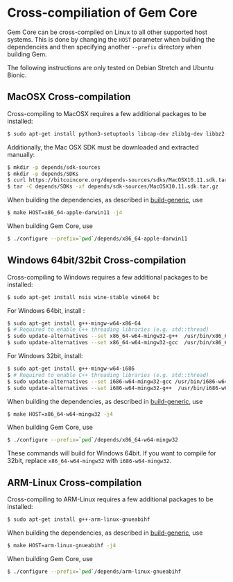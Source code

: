 Cross-compiliation of Gem Core
===============================

Gem Core can be cross-compiled on Linux to all other supported host systems. This is done by changing
the `HOST` parameter when building the dependencies and then specifying another `--prefix` directory when building Gem.

The following instructions are only tested on Debian Stretch and Ubuntu Bionic.

MacOSX Cross-compilation
------------------------
Cross-compiling to MacOSX requires a few additional packages to be installed:

```bash
$ sudo apt-get install python3-setuptools libcap-dev zlib1g-dev libbz2-dev
```

Additionally, the Mac OSX SDK must be downloaded and extracted manually:

```bash
$ mkdir -p depends/sdk-sources
$ mkdir -p depends/SDKs
$ curl https://bitcoincore.org/depends-sources/sdks/MacOSX10.11.sdk.tar.gz -o depends/sdk-sources/MacOSX10.11.sdk.tar.gz
$ tar -C depends/SDKs -xf depends/sdk-sources/MacOSX10.11.sdk.tar.gz
```

When building the dependencies, as described in [build-generic](build-generic.md), use

```bash
$ make HOST=x86_64-apple-darwin11 -j4
```

When building Gem Core, use

```bash
$ ./configure --prefix=`pwd`/depends/x86_64-apple-darwin11
```

Windows 64bit/32bit Cross-compilation
-------------------------------
Cross-compiling to Windows requires a few additional packages to be installed:

```bash
$ sudo apt-get install nsis wine-stable wine64 bc
```

For Windows 64bit, install :
```bash
$ sudo apt-get install g++-mingw-w64-x86-64
$ # Required to enable C++ threading libraries (e.g. std::thread)
$ sudo update-alternatives --set x86_64-w64-mingw32-g++  /usr/bin/x86_64-w64-mingw32-g++-posix
$ sudo update-alternatives --set x86_64-w64-mingw32-gcc  /usr/bin/x86_64-w64-mingw32-gcc-posix
```

For Windows 32bit, install:
```bash
$ sudo apt-get install g++-mingw-w64-i686
$ # Required to enable C++ threading libraries (e.g. std::thread)
$ sudo update-alternatives --set i686-w64-mingw32-gcc /usr/bin/i686-w64-mingw32-gcc-posix
$ sudo update-alternatives --set i686-w64-mingw32-g++  /usr/bin/i686-w64-mingw32-g++-posix
```

When building the dependencies, as described in [build-generic](build-generic.md), use

```bash
$ make HOST=x86_64-w64-mingw32 -j4
```

When building Gem Core, use

```bash
$ ./configure --prefix=`pwd`/depends/x86_64-w64-mingw32
```

These commands will build for Windows 64bit. If you want to compile for 32bit,
replace `x86_64-w64-mingw32` with `i686-w64-mingw32`.

ARM-Linux Cross-compilation
-------------------
Cross-compiling to ARM-Linux requires a few additional packages to be installed:

```bash
$ sudo apt-get install g++-arm-linux-gnueabihf
```

When building the dependencies, as described in [build-generic](build-generic.md), use

```bash
$ make HOST=arm-linux-gnueabihf -j4
```

When building Gem Core, use

```bash
$ ./configure --prefix=`pwd`/depends/arm-linux-gnueabihf
```
